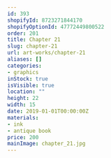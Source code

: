 ```yaml
---
id: 393
shopifyId: 8723271844170
shopifyOptionId: 47772449800522
order: 201
title: Chapter 21
slug: chapter-21
url: art-works/chapter-21
aliases: []
categories:
- graphics
inStock: true
isVisible: true
location: ""
height: 22
width: 15
date: 2019-01-01T00:00:00Z
materials:
- ink
- antique book
price: 200
mainImage: chapter_21.jpg
---
```

